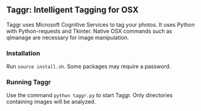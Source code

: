 ## Taggr: Intelligent Tagging for OSX
Taggr uses Microsoft Cognitive Services to tag your photos. It uses Python with Python-requests and Tkinter. Native OSX commands such as qlmanage are necessary for image manipulation.
### Installation
Run `source install.sh`. Some packages may require a password.
### Running Taggr
Use the command `python taggr.py` to start Taggr. Only directories containing images will be analyzed.
